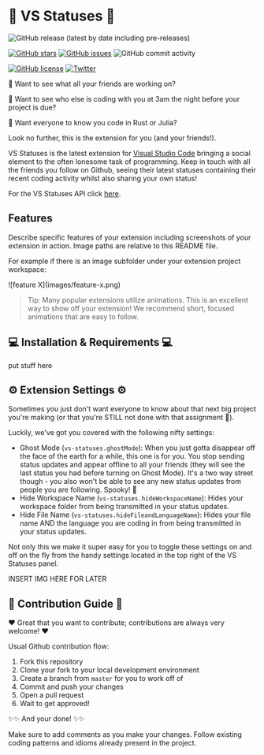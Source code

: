 # :loudspeaker: VS Statuses :loudspeaker:
![GitHub release (latest by date including pre-releases)](https://img.shields.io/github/v/release/aleung27/VS-Statuses?include_prereleases)

[![GitHub stars](https://img.shields.io/github/stars/aleung27/VS-Statuses)](https://github.com/aleung27/VS-Statuses/stargazers)
[![GitHub issues](https://img.shields.io/github/issues/aleung27/VS-Statuses)](https://github.com/aleung27/VS-Statuses/issues)
![GitHub commit activity](https://img.shields.io/github/commit-activity/y/aleung27/VS-Statuses)

[![GitHub license](https://img.shields.io/github/license/aleung27/VS-Statuses)](https://github.com/aleung27/VS-Statuses/blob/master/LICENSE)
[![Twitter](https://img.shields.io/twitter/url?style=social&url=https%3A%2F%2Fgithub.com%2Faleung27%2FVS-Statuses)](https://twitter.com/intent/tweet?text=Wow:&url=https%3A%2F%2Fgithub.com%2Faleung27%2FVS-Statuses)

:large_orange_diamond: Want to see what all your friends are working on?

:large_orange_diamond: Want to see who else is coding with you at 3am the night before your project is due?

:large_orange_diamond: Want everyone to know you code in Rust or Julia?

Look no further, this is the extension for you (and your friends!).

VS Statuses is the latest extension for [Visual Studio Code](https://code.visualstudio.com/) bringing a social element to the often lonesome task of programming. Keep in touch with all the friends you follow on Github, seeing their latest statuses containing their recent coding activity whilst also sharing your own status! 

For the VS Statuses API click [here](https://github.com/aleung27/VS-Statuses-api).

## Features

Describe specific features of your extension including screenshots of your extension in action. Image paths are relative to this README file.

For example if there is an image subfolder under your extension project workspace:

\!\[feature X\]\(images/feature-x.png\)

> Tip: Many popular extensions utilize animations. This is an excellent way to show off your extension! We recommend short, focused animations that are easy to follow.


## :computer: Installation & Requirements :computer:

put stuff here

## :gear: Extension Settings :gear:

Sometimes you just don't want everyone to know about that next big project you're making (or that you're STILL not done with that assignment :face_with_head_bandage:).

Luckily, we've got you covered with the following nifty settings:

* Ghost Mode (`vs-statuses.ghostMode`): When you just gotta disappear off the face of the earth for a while, this one is for you. You stop sending status updates and appear offline to all your friends (they will see the last status you had before turning on Ghost Mode). It's a two way street though - you also won't be able to see any new status updates from people you are following. Spooky! :ghost:
* Hide Workspace Name (`vs-statuses.hideWorkspaceName`): Hides your workspace folder from being transmitted in your status updates.
* Hide File Name (`vs-statuses.hideFileandLanguageName`): Hides your file name AND the language you are coding in from being transmitted in your status updates.

Not only this we make it super easy for you to toggle these settings on and off on the fly from the handy settings located in the top right of the VS Statuses panel.

INSERT IMG HERE FOR LATER

## :handshake: Contribution Guide :handshake:

:heart: Great that you want to contribute; contributions are always very welcome! :heart:

Usual Github contribution flow:
1. Fork this repository
2. Clone your fork to your local development environment
3. Create a branch from `master` for you to work off of
4. Commit and push your changes
5. Open a pull request
6. Wait to get approved!

:sparkles::sparkles: And your done! :sparkles::sparkles:

Make sure to add comments as you make your changes. Follow existing coding patterns and idioms already present in the project.
